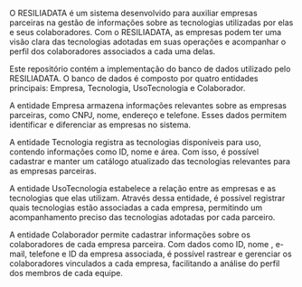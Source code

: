 O RESILIADATA é um sistema desenvolvido para auxiliar empresas parceiras na gestão de informações sobre as tecnologias utilizadas por elas e seus colaboradores. Com o RESILIADATA, as empresas podem ter uma visão clara das tecnologias adotadas em suas operações e acompanhar o perfil dos colaboradores associados a cada uma delas.

Este repositório contém a implementação do banco de dados utilizado pelo RESILIADATA. O banco de dados é composto por quatro entidades principais: Empresa, Tecnologia, UsoTecnologia e Colaborador.

A entidade Empresa armazena informações relevantes sobre as empresas parceiras, como CNPJ, nome, endereço e telefone. Esses dados permitem identificar e diferenciar as empresas no sistema.

A entidade Tecnologia registra as tecnologias disponíveis para uso, contendo informações como ID, nome e área. Com isso, é possível cadastrar e manter um catálogo atualizado das tecnologias relevantes para as empresas parceiras.

A entidade UsoTecnologia estabelece a relação entre as empresas e as tecnologias que elas utilizam. Através dessa entidade, é possível registrar quais tecnologias estão associadas a cada empresa, permitindo um acompanhamento preciso das tecnologias adotadas por cada parceiro.

A entidade Colaborador permite cadastrar informações sobre os colaboradores de cada empresa parceira. Com dados como ID, nome , e-mail,  telefone e ID da empresa associada, é possível rastrear e gerenciar os colaboradores vinculados a cada empresa, facilitando a análise do perfil dos membros de cada equipe.
